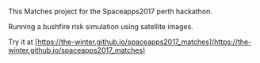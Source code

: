 This Matches project for the Spaceapps2017 perth hackathon.

Running a bushfire risk simulation using satellite images.

Try it at [https://the-winter.github.io/spaceapps2017_matches](https://the-winter.github.io/spaceapps2017_matches)
